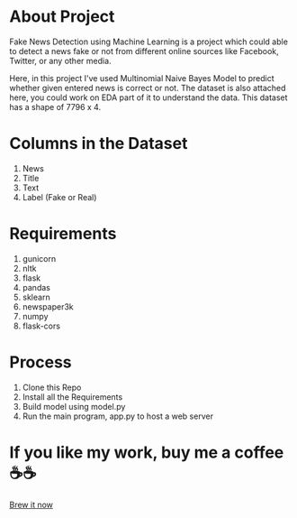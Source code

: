 # About Project
Fake News Detection using Machine Learning is a project which could able to detect a news fake or not from different online sources like Facebook, Twitter, or any other media.

Here, in this project I've used Multinomial Naive Bayes Model to predict whether given entered news is correct or not. The dataset is also attached here, you could work on EDA part of it to understand the data. This dataset has a shape of 7796 x 4. 

# Columns in the Dataset
1. News
2. Title
3. Text
4. Label (Fake or Real)

# Requirements
1. gunicorn
2. nltk
3. flask
4. pandas
5. sklearn
6. newspaper3k
7. numpy
8. flask-cors

# Process

1. Clone this Repo
2. Install all the Requirements
3. Build model using model.py
4. Run the main program, app.py to host a web server

# If you like my work, buy me a coffee ☕☕ 
<a href="https://www.buymeacoffee.com/madhupiot">Brew it now</a>
